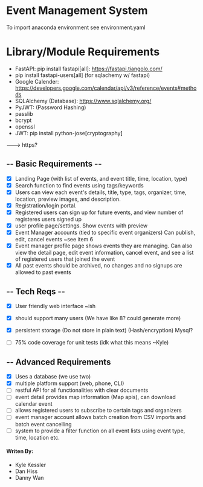 # Event Management System 
To import anaconda environment see environment.yaml

# Library/Module Requirements
- FastAPI: pip install fastapi[all]: https://fastapi.tiangolo.com/
- pip install fastapi-users[all] (for sqlachemy w/ fastapi)
- Google Calender: https://developers.google.com/calendar/api/v3/reference/events#methods
- SQLAlchemy (Database): https://www.sqlalchemy.org/
- PyJWT: (Password Hashing)
- passlib
- bcrypt
- openssl
- JWT: pip install python-jose[cryptography]

---> https?

## -- Basic Requirements --
- [X] Landing Page (with list of events, and event title, time, location, type)
- [X] Search function to find events using tags/keywords
- [X] Users can view each event's details, title, type, tags, organizer, time, location, preview images, and description.
- [X] Registration/login portal.
- [X] Registered users can sign up for future events, and view number of registeres users signed up
- [X] user profile page/settings. Show events with preview
- [X] Event Manager accounts (tied to specific event organizers) Can publish, edit, cancel events ~see item 6
- [X] Event manager profile page shows events they are managing. Can also view the detail page, edit event information, cancel event, and see a list of registered users that joined the event
- [X] All past events should be archived, no changes and no signups are allowed to past events

## -- Tech Reqs --
- [X] User friendly web interface ~ish
- [X] should support many users (We have like 8? could generate more)
- [X] persistent storage (Do not store in plain text) (Hash/encryption) Mysql?
- [ ] 75% code coverage for unit tests (idk what this means ~Kyle)


## -- Advanced Requirements
- [X] Uses a database (we use two)
- [X] multiple platform support (web, phone, CLI)
- [ ] restful API for all functionalities with clear documents
- [ ] event detail provides map information (Map apis), can download calendar event
- [ ] allows registered users to subscribe to certain tags and organizers
- [ ] event manager account allows batch creation from CSV imports and batch event cancelling
- [ ] system to provide a filter function on all event lists using event type, time, location etc.

#### Writen By:
- Kyle Kessler
- Dan Hiss
- Danny Wan